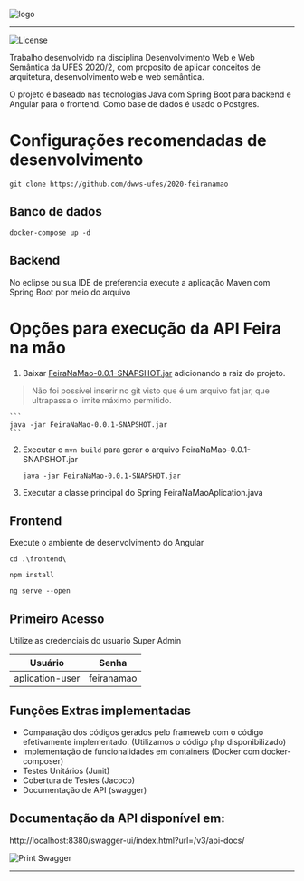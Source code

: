 ![logo](https://i.imgur.com/VOcmF6W.png)

*****

[![License](https://img.shields.io/badge/license-MIT-blue.svg)](/LICENSE)

Trabalho desenvolvido na disciplina Desenvolvimento Web e Web Semântica da UFES 2020/2, com proposito de aplicar conceitos de arquitetura, desenvolvimento web e web semântica.

O projeto é baseado nas tecnologias Java com Spring Boot para backend e Angular para o frontend. Como base de dados é usado o Postgres.


# Configurações recomendadas de desenvolvimento

```
git clone https://github.com/dwws-ufes/2020-feiranamao
```

## Banco de dados
```
docker-compose up -d
```

## Backend
No eclipse ou sua IDE de preferencia execute a aplicação Maven com Spring Boot por meio do arquivo 

# Opções para execução da API Feira na mão
1. Baixar  [FeiraNaMao-0.0.1-SNAPSHOT.jar]( https://drive.google.com/file/d/1aO6LG4faPHh14jSJD2-Wt7eCkV4bQc3-/view?usp=sharing "Google Drive")
adicionando a raiz do projeto. 
  > Não foi possível inserir no git visto que é um arquivo fat jar, que ultrapassa o limite máximo permitido.
  
    ```
    java -jar FeiraNaMao-0.0.1-SNAPSHOT.jar
    ```
    
2.  Executar o `mvn build` para gerar o arquivo FeiraNaMao-0.0.1-SNAPSHOT.jar 
    ```
    java -jar FeiraNaMao-0.0.1-SNAPSHOT.jar
    ```
3. Executar a classe principal do Spring FeiraNaMaoAplication.java

## Frontend
Execute o ambiente de desenvolvimento do Angular
```
cd .\frontend\

npm install

ng serve --open

```
## Primeiro Acesso
Utilize as credenciais do usuario Super Admin

| Usuário |Senha |
| ------------- | ------------- |
| aplication-user  | feiranamao  |

## Funções Extras implementadas
* Comparação dos códigos gerados pelo frameweb com o código efetivamente implementado. (Utilizamos o código php disponibilizado)
* Implementação de funcionalidades em containers (Docker com docker- composer)
* Testes Unitários    (Junit)  
* Cobertura de Testes (Jacoco)
* Documentação de API (swagger)

## Documentação da API disponível em: 
http://localhost:8380/swagger-ui/index.html?url=/v3/api-docs/

![Print Swagger](https://i.ibb.co/F3wCYG2/feiranamao.png)
**************


